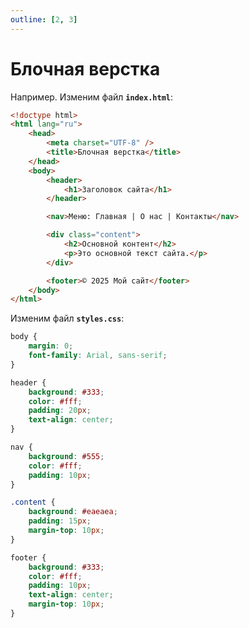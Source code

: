 ```yaml
---
outline: [2, 3]
---
```


<script setup>
import CodePreview from '../.././.vitepress/components/CodePreview.vue';

import html_068 from '../.././.vitepress/examples/css/demo_068/index.html?raw';
import css_068 from '../.././.vitepress/examples/css/demo_068/style.css?raw';
import js_068 from '../.././.vitepress/examples/css/demo_068/script.js?raw';
</script>

# Блочная верстка

Например. Изменим файл **`index.html`**:

```html [index.html] :line-numbers
<!doctype html>
<html lang="ru">
    <head>
        <meta charset="UTF-8" />
        <title>Блочная верстка</title>
    </head>
    <body>
        <header>
            <h1>Заголовок сайта</h1>
        </header>

        <nav>Меню: Главная | О нас | Контакты</nav>

        <div class="content">
            <h2>Основной контент</h2>
            <p>Это основной текст сайта.</p>
        </div>

        <footer>© 2025 Мой сайт</footer>
    </body>
</html>
```

Изменим файл **`styles.css`**:

```css [styles.css] :line-numbers
body {
    margin: 0;
    font-family: Arial, sans-serif;
}

header {
    background: #333;
    color: #fff;
    padding: 20px;
    text-align: center;
}

nav {
    background: #555;
    color: #fff;
    padding: 10px;
}

.content {
    background: #eaeaea;
    padding: 15px;
    margin-top: 10px;
}

footer {
    background: #333;
    color: #fff;
    padding: 10px;
    text-align: center;
    margin-top: 10px;
}
```

<CodePreview :html="html_068" :css="css_068" :js="js_068" height="500px" />

